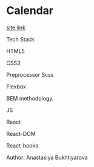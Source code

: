 # Calendar

[site link](https://react-calendar-stack.netlify.app)

Tech Stack: 

HTML5 

CSS3 

Preprocessor Scss 

Flexbox 

BEM methodology. 

JS 

React 

React-DOM 

React-hooks 

Author: Anastasiya Bukhtiyarova